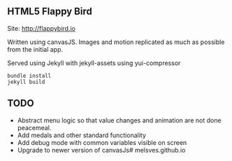 ## HTML5 Flappy Bird

Site: http://flappybird.io

Written using canvasJS. Images and motion replicated as much as possible from the initial app. 

Served using Jekyll with jekyll-assets using yui-compressor

```
bundle install
jekyll build
```

## TODO

 - Abstract menu logic so that value changes and animation are not done peacemeal.
 - Add medals and other standard functionality
 - Add debug mode with common variables visible on screen
 - Upgrade to newer version of canvasJs# melsves.github.io

